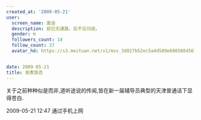 ```yaml
---
created_at: '2009-05-21'
user:
  screen_name: 废话
  description: 前已无通路，后不见归途。
  gender: m
  followers_count: 14
  follow_count: 37
  avatar_hd: https://s3.meituan.net/v1/mss_3d027b52ec5a4d589e68050845611e68/avatar/l0/00/3p/b8.jpg?1206814696


date: 2009-05-21
title: 发表饭否
---
```


关于之前种种似是而非,道听途说的传闻,皆在新一届辅导员典型的天津普通话下显得苍白.


2009-05-21 12:47 通过手机上网
